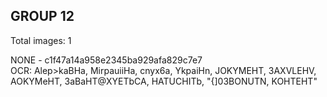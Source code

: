 ## GROUP 12
Total images: 1  

NONE - c1f47a14a958e2345ba929afa829c7e7  
OCR: Alep>kaBHa, MirpauiiHa, cnyx6a, YkpaiHn, JOKYMEHT, 3AXVLEHV, AOKYMeHT, 3aBaHT@XYETbCA, HATUCHITb, "{]03BONUTN, KOHTEHT"  

